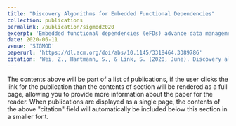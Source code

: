 ```yaml
---
title: "Discovery Algorithms for Embedded Functional Dependencies"
collection: publications
permalink: /publication/sigmod2020
excerpt: 'Embedded functional dependencies (eFDs) advance data management applications by data completeness and integrity requirements. We show that the discovery problem of eFDs is NP-complete, W[2]-complete in the output, and has a minimum solution space that is larger than the maximum solution space for functional dependencies. Nevertheless, we use novel data structures and search strategies to develop row-efficient, column-efficient, and hybrid algorithms for eFD discovery.'
date: 2020-06-11
venue: 'SIGMOD'
paperurl: 'https://dl.acm.org/doi/abs/10.1145/3318464.3389786'
citation: 'Wei, Z., Hartmann, S., & Link, S. (2020, June). Discovery algorithms for embedded functional dependencies. In Proceedings of the 2020 ACM SIGMOD International Conference on Management of Data (pp. 833-843).'
---
```


The contents above will be part of a list of publications, if the user clicks the link for the publication than the contents of section will be rendered as a full page, allowing you to provide more information about the paper for the reader. When publications are displayed as a single page, the contents of the above "citation" field will automatically be included below this section in a smaller font.
